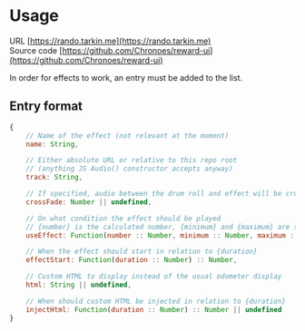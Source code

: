 # Usage

URL [https://rando.tarkin.me](https://rando.tarkin.me)<br>
Source code [https://github.com/Chronoes/reward-ui](https://github.com/Chronoes/reward-ui)

In order for effects to work, an entry must be added to the list.

## Entry format

```js
{
    // Name of the effect (not relevant at the moment)
    name: String,

    // Either absolute URL or relative to this repo root
    // (anything JS Audio() constructor accepts anyway)
    track: String,

    // If specified, audio between the drum roll and effect will be crossfaded in given duration (ms)
    crossFade: Number || undefined,

    // On what condition the effect should be played
    // {number} is the calculated number, {minimum} and {maximum} are set by user
    useEffect: Function(number :: Number, minimum :: Number, maximum :: Number) :: Boolean

    // When the effect should start in relation to {duration}
    effectStart: Function(duration :: Number) :: Number,

    // Custom HTML to display instead of the usual odometer display
    html: String || undefined,

    // When should custom HTML be injected in relation to {duration}
    injectHtml: Function(duration :: Number) :: Number || undefined
}
```
